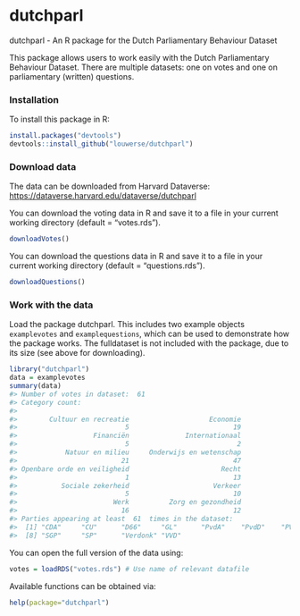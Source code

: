 
<!-- README.md is generated from README.Rmd. Please edit that file -->

# dutchparl

<!-- badges: start -->
<!-- badges: end -->

dutchparl - An R package for the Dutch Parliamentary Behaviour Dataset

This package allows users to work easily with the Dutch Parliamentary
Behaviour Dataset. There are multiple datasets: one on votes and one on
parliamentary (written) questions.

### Installation

To install this package in R:

``` r
install.packages("devtools")
devtools::install_github("louwerse/dutchparl")
```

### Download data

The data can be downloaded from Harvard Dataverse:
<https://dataverse.harvard.edu/dataverse/dutchparl>

You can download the voting data in R and save it to a file in your
current working directory (default = “votes.rds”).

``` r
downloadVotes()
```

You can download the questions data in R and save it to a file in your
current working directory (default = “questions.rds”).

``` r
downloadQuestions()
```

### Work with the data

Load the package dutchparl. This includes two example objects
`examplevotes` and `examplequestions`, which can be used to demonstrate
how the package works. The fulldataset is not included with the package,
due to its size (see above for downloading).

``` r
library("dutchparl")
data = examplevotes
summary(data)
#> Number of votes in dataset:  61 
#> Category count: 
#> 
#>        Cultuur en recreatie                    Economie 
#>                           5                          19 
#>                   Financiën              Internationaal 
#>                           5                           2 
#>            Natuur en milieu     Onderwijs en wetenschap 
#>                          21                          47 
#> Openbare orde en veiligheid                       Recht 
#>                           1                          13 
#>           Sociale zekerheid                     Verkeer 
#>                           5                          10 
#>                        Werk          Zorg en gezondheid 
#>                          16                          12 
#> Parties appearing at least  61  times in the dataset:
#>  [1] "CDA"     "CU"      "D66"     "GL"      "PvdA"    "PvdD"    "PVV"    
#>  [8] "SGP"     "SP"      "Verdonk" "VVD"
```

You can open the full version of the data using:

``` r
votes = loadRDS("votes.rds") # Use name of relevant datafile
```

Available functions can be obtained via:

``` r
help(package="dutchparl")
```
